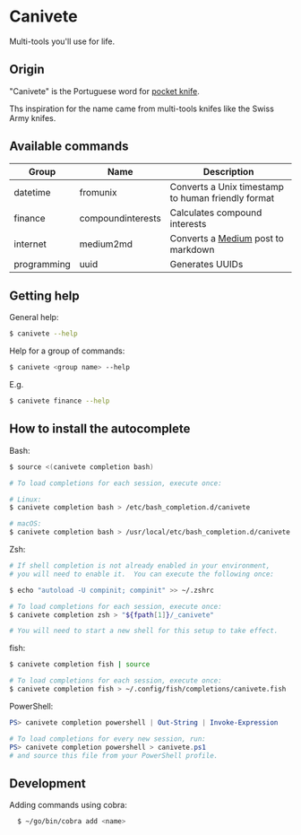# Canivete
Multi-tools you'll use for life.


## Origin

"Canivete" is the Portuguese word for [pocket knife](https://pt.wikipedia.org/wiki/Canivete).

Ths inspiration for the name came from multi-tools knifes like the Swiss Army knifes.


## Available commands

| Group | Name | Description  |
|---|---|---|
| datetime | fromunix | Converts a Unix timestamp to human friendly format |
| finance | compoundinterests | Calculates compound interests |
| internet | medium2md | Converts a [Medium](https://medium.com) post to markdown |
| programming | uuid | Generates UUIDs |

## Getting help

General help:

```zsh
$ canivete --help
```

Help for a group of commands:

```zsh
$ canivete <group name> --help
```

E.g.

```zsh
$ canivete finance --help
```


## How to install the autocomplete

Bash:

```bash
$ source <(canivete completion bash)

# To load completions for each session, execute once:

# Linux:
$ canivete completion bash > /etc/bash_completion.d/canivete

# macOS:
$ canivete completion bash > /usr/local/etc/bash_completion.d/canivete
```

Zsh:

```zsh
# If shell completion is not already enabled in your environment,
# you will need to enable it.  You can execute the following once:

$ echo "autoload -U compinit; compinit" >> ~/.zshrc

# To load completions for each session, execute once:
$ canivete completion zsh > "${fpath[1]}/_canivete"

# You will need to start a new shell for this setup to take effect.
```

fish:

```sh
$ canivete completion fish | source

# To load completions for each session, execute once:
$ canivete completion fish > ~/.config/fish/completions/canivete.fish
```

PowerShell:

```powershell
PS> canivete completion powershell | Out-String | Invoke-Expression

# To load completions for every new session, run:
PS> canivete completion powershell > canivete.ps1
# and source this file from your PowerShell profile.
```

## Development

Adding commands using cobra:

```bash
  $ ~/go/bin/cobra add <name>
```
